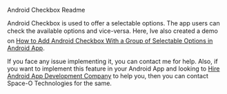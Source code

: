 Android Checkbox Readme

Android Checkbox is used to offer a selectable options. The app users can check the available options and vice-versa. Here, Ive also created a demo on [How to Add Android Checkbox With a Group of Selectable Options in Android App](https://www.spaceotechnologies.com/android-checkbox-example-tutorial/). 

If you face any issue implementing it, you can contact me for help. Also, if you want to implement this feature in your Android App and looking to [Hire Android App Development Company](http://www.spaceotechnologies.com/android-app-development/) to help you, then you can contact Space-O Technologies for the same.
